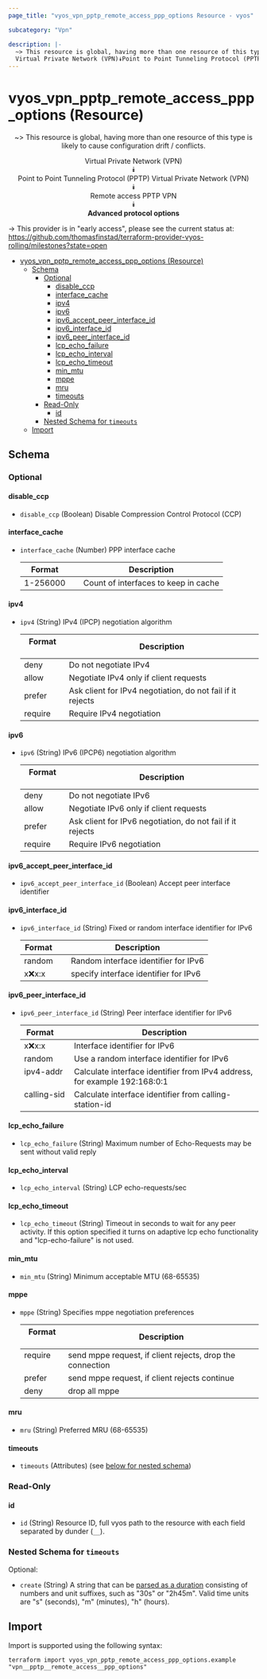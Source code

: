 ```yaml
---
page_title: "vyos_vpn_pptp_remote_access_ppp_options Resource - vyos"

subcategory: "Vpn"

description: |-
  ~> This resource is global, having more than one resource of this type is likely to cause configuration drift / conflicts.
  Virtual Private Network (VPN)⯯Point to Point Tunneling Protocol (PPTP) Virtual Private Network (VPN)⯯Remote access PPTP VPN⯯Advanced protocol options
---
```


# vyos_vpn_pptp_remote_access_ppp_options (Resource)
<center>

~> This resource is global, having more than one resource of this type is likely to cause configuration drift / conflicts.

Virtual Private Network (VPN)  
⯯  
Point to Point Tunneling Protocol (PPTP) Virtual Private Network (VPN)  
⯯  
Remote access PPTP VPN  
⯯  
**Advanced protocol options**


</center>

-> This provider is in "early access", please see the current status at: https://github.com/thomasfinstad/terraform-provider-vyos-rolling/milestones?state=open

<!--TOC-->

- [vyos_vpn_pptp_remote_access_ppp_options (Resource)](#vyos_vpn_pptp_remote_access_ppp_options-resource)
  - [Schema](#schema)
    - [Optional](#optional)
      - [disable_ccp](#disable_ccp)
      - [interface_cache](#interface_cache)
      - [ipv4](#ipv4)
      - [ipv6](#ipv6)
      - [ipv6_accept_peer_interface_id](#ipv6_accept_peer_interface_id)
      - [ipv6_interface_id](#ipv6_interface_id)
      - [ipv6_peer_interface_id](#ipv6_peer_interface_id)
      - [lcp_echo_failure](#lcp_echo_failure)
      - [lcp_echo_interval](#lcp_echo_interval)
      - [lcp_echo_timeout](#lcp_echo_timeout)
      - [min_mtu](#min_mtu)
      - [mppe](#mppe)
      - [mru](#mru)
      - [timeouts](#timeouts)
    - [Read-Only](#read-only)
      - [id](#id)
    - [Nested Schema for `timeouts`](#nested-schema-for-timeouts)
  - [Import](#import)

<!--TOC-->

<!-- schema generated by tfplugindocs -->
## Schema

### Optional

#### disable_ccp
- `disable_ccp` (Boolean) Disable Compression Control Protocol (CCP)
#### interface_cache
- `interface_cache` (Number) PPP interface cache

    |  Format    &emsp;|  Description                           |
    |------------|----------------------------------------|
    |  1-256000  &emsp;|  Count of interfaces to keep in cache  |
#### ipv4
- `ipv4` (String) IPv4 (IPCP) negotiation algorithm

    |  Format   &emsp;|  Description                                                 |
    |-----------|--------------------------------------------------------------|
    |  deny     &emsp;|  Do not negotiate IPv4                                       |
    |  allow    &emsp;|  Negotiate IPv4 only if client requests                      |
    |  prefer   &emsp;|  Ask client for IPv4 negotiation, do not fail if it rejects  |
    |  require  &emsp;|  Require IPv4 negotiation                                    |
#### ipv6
- `ipv6` (String) IPv6 (IPCP6) negotiation algorithm

    |  Format   &emsp;|  Description                                                 |
    |-----------|--------------------------------------------------------------|
    |  deny     &emsp;|  Do not negotiate IPv6                                       |
    |  allow    &emsp;|  Negotiate IPv6 only if client requests                      |
    |  prefer   &emsp;|  Ask client for IPv6 negotiation, do not fail if it rejects  |
    |  require  &emsp;|  Require IPv6 negotiation                                    |
#### ipv6_accept_peer_interface_id
- `ipv6_accept_peer_interface_id` (Boolean) Accept peer interface identifier
#### ipv6_interface_id
- `ipv6_interface_id` (String) Fixed or random interface identifier for IPv6

    |  Format   &emsp;|  Description                            |
    |-----------|-----------------------------------------|
    |  random   &emsp;|  Random interface identifier for IPv6   |
    |  x:x:x:x  &emsp;|  specify interface identifier for IPv6  |
#### ipv6_peer_interface_id
- `ipv6_peer_interface_id` (String) Peer interface identifier for IPv6

    |  Format       &emsp;|  Description                                                                |
    |---------------|-----------------------------------------------------------------------------|
    |  x:x:x:x      &emsp;|  Interface identifier for IPv6                                              |
    |  random       &emsp;|  Use a random interface identifier for IPv6                                 |
    |  ipv4-addr    &emsp;|  Calculate interface identifier from IPv4 address, for example 192:168:0:1  |
    |  calling-sid  &emsp;|  Calculate interface identifier from calling-station-id                     |
#### lcp_echo_failure
- `lcp_echo_failure` (String) Maximum number of Echo-Requests may be sent without valid reply
#### lcp_echo_interval
- `lcp_echo_interval` (String) LCP echo-requests/sec
#### lcp_echo_timeout
- `lcp_echo_timeout` (String) Timeout in seconds to wait for any peer activity. If this option specified it turns on adaptive lcp echo functionality and &#34;lcp-echo-failure&#34; is not used.
#### min_mtu
- `min_mtu` (String) Minimum acceptable MTU (68-65535)
#### mppe
- `mppe` (String) Specifies mppe negotiation preferences

    |  Format   &emsp;|  Description                                                |
    |-----------|-------------------------------------------------------------|
    |  require  &emsp;|  send mppe request, if client rejects, drop the connection  |
    |  prefer   &emsp;|  send mppe request, if client rejects continue              |
    |  deny     &emsp;|  drop all mppe                                              |
#### mru
- `mru` (String) Preferred MRU (68-65535)
#### timeouts
- `timeouts` (Attributes) (see [below for nested schema](#nestedatt--timeouts))

### Read-Only

#### id
- `id` (String) Resource ID, full vyos path to the resource with each field separated by dunder (`__`).

<a id="nestedatt--timeouts"></a>
### Nested Schema for `timeouts`

Optional:

- `create` (String) A string that can be [parsed as a duration](https://pkg.go.dev/time#ParseDuration) consisting of numbers and unit suffixes, such as &#34;30s&#34; or &#34;2h45m&#34;. Valid time units are &#34;s&#34; (seconds), &#34;m&#34; (minutes), &#34;h&#34; (hours).

## Import

Import is supported using the following syntax:

```shell
terraform import vyos_vpn_pptp_remote_access_ppp_options.example "vpn__pptp__remote_access__ppp_options"
```
